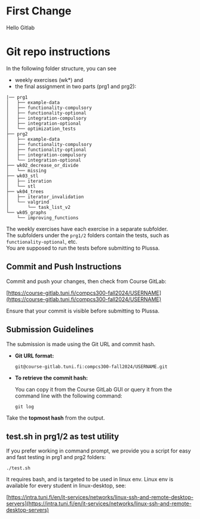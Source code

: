 # First Change

Hello Gitlab

# Git repo instructions

In the following folder structure, you can see 
- weekly exercises (wk*) and 
- the final assignment in two parts (prg1 and prg2):

```
|── prg1
│   ├── example-data
│   ├── functionality-compulsory
│   ├── functionality-optional
│   ├── integration-compulsory
│   ├── integration-optional
│   └── optimization_tests
├── prg2
│   ├── example-data
│   ├── functionality-compulsory
│   ├── functionality-optional
│   ├── integration-compulsory
│   └── integration-optional
├── wk02_decrease_or_divide
│   └── missing
├── wk03_stl
│   ├── iteration
│   └── stl
├── wk04_trees
│   ├── iterator_invalidation
│   └── valgrind
│       └── task_list_v2
└── wk05_graphs
    └── improving_functions
```



The weekly exercises have each exercise in a separate subfolder.  
The subfolders under the `prg1/2` folders contain the tests, such as `functionality-optional`, etc.  
You are supposed to run the tests before submitting to Plussa.

## Commit and Push Instructions

Commit and push your changes, then check from Course GitLab:

[https://course-gitlab.tuni.fi/compcs300-fall2024/USERNAME](https://course-gitlab.tuni.fi/compcs300-fall2024/USERNAME)

Ensure that your commit is visible before submitting to Plussa.

## Submission Guidelines

The submission is made using the Git URL and commit hash.

- **Git URL format:**

  ```
  git@course-gitlab.tuni.fi:compcs300-fall2024/USERNAME.git
  ```

- **To retrieve the commit hash:**
  
  You can copy it from the Course GitLab GUI or query it from the command line with the following command:

  ```
  git log
  ```

Take the **topmost hash** from the output.


## test.sh in prg1/2 as test utility

If you prefer working in command prompt, we provide you a script for easy and fast testing in prg1 and prg2 folders: 

  ```
  ./test.sh
  ```


It requires bash, and is targeted to be used in linux env. Linux env is available for every student
in linux-desktop, see:

[https://intra.tuni.fi/en/it-services/networks/linux-ssh-and-remote-desktop-servers](https://intra.tuni.fi/en/it-services/networks/linux-ssh-and-remote-desktop-servers)

